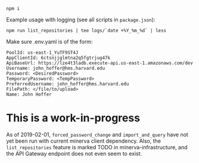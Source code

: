 ```
npm i
```

Example usage with logging (see all scripts in `package.json`):

```
npm run list_repositories | tee logs/`date +%Y_%m_%d` | less
```

Make sure .env.yaml is of the form: 
```
PoolId: us-east-1_YuTF9ST4J
AppClientId: 6ctsnjjglmtna2q5fgtrjug47k
ApiBaseUrl: https://lze4t3ladb.execute-api.us-east-1.amazonaws.com/dev
Username: john_hoffer@hms.harvard.edu
Password: <DesiredPassword>
TemporaryPassword: <TempPassword>
PreferredUsername: john_hoffer@hms.harvard.edu
FilePath: </file/to/upload>
Name: John Hoffer
```

# This is a work-in-progress

As of 2019-02-01, `forced_password_change` and `import_and_query` have not yet been run with current minerva client dependency.
Also, the `list_repositories` feature is marked TODO in minerva-infrastructure, and the API Gateway endpoint does not even seem to exist.
